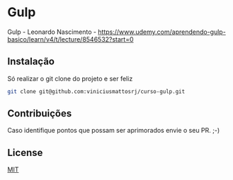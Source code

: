 # Gulp

Gulp - Leonardo Nascimento - https://www.udemy.com/aprendendo-gulp-basico/learn/v4/t/lecture/8546532?start=0


## Instalação

Só realizar o git clone do projeto e ser feliz
```bash
git clone git@github.com:viniciusmattosrj/curso-gulp.git
```

## Contribuições
Caso identifique pontos
que possam ser aprimorados envie o seu PR. ;-)


## License
[MIT](https://choosealicense.com/licenses/mit/)
